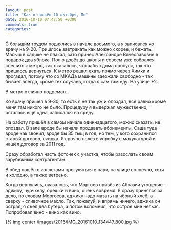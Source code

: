 ```yaml
---
layout: post
title: "Как я провёл 10 октября, Пн"
date: 2016-10-10 07:47:50 +0300
comments: true
categories: 
---
```

С большим трудом поднялись в начале восьмого, а я записался ко врачу на 9-20. Пришлось завтракать как можно скорее, и бежать. Малыш в садике не плакал, зато принёс Александре Вячеславовне в подарок два яблока. Полю довёз до школы и совсем уже собрался спешить к метро, как оказалось, что забыл дома пропуск, так что пришлось вернуться. К метро решил ехать прямо через Химки и прогадал, потому что со МКАДа машины заезжали свободно - так бывает всегда, кроме тех случаев, когда я сам там еду. На улице +2.

В метро отлично подремал.

Ко врачу пришел в 9-30, то есть я не так уж и опоздал, все равно кроме меня там никого не было. Процедуру я выдержал мужественно, осталась ещё одна, записался на среду.

На работу пришёл в самом начале одиннадцатого, можно сказать, не опоздал. В зале вроде бы начали продавать абонементы, Саша туда вроде как звонил, вроде бы 35 тыщ в год, но тем, у кого сохранился старый договор, скидка. Я срочно полез в коробку с макулатурой и нашёл договор за 2011 год.

Сразу обработал часть фоточек с участка, чтобы разослать своим зарубежным контрагентам.

В обед пошёл с коллегами прогуляться в парк, на улице солнечно, хотя и холодно, а также ветрено. 

Когда вернулись, оказалось, что Моргоев привёз из Абхазии угощение - аджику, чурчхелу, орешки и вино, очень вовремя. Я сразу принялся за дело, по словам Моргоева, аджику надо мазать на чёрный хлеб, а сверху - сливочное масло. Так, пожалуй, и впрямь ничего, аджика оч острая, я съел два бутера, а потом вспомнил, что острое мне нельзя. Попробовал вино - вино как вино.

{% img center /images/2016/IMG_20161010_134447_800.jpg %}
 